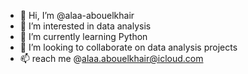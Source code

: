 - 👋 Hi, I’m @alaa-abouelkhair
- 👀 I’m interested in data analysis
- 🌱 I’m currently learning Python
- 💞️ I’m looking to collaborate on data analysis projects
- 📫 reach me @alaa.abouelkhair@icloud.com
<!---
alaa-abouelkhair/alaa-abouelkhair is a ✨ special ✨ repository because its `README.md` (this file) appears on your GitHub profile.
You can click the Preview link to take a look at your changes.
--->
